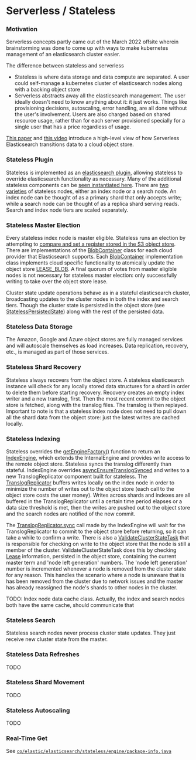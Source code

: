 # Serverless / Stateless

### Motivation

Serverless concepts partly came out of the March 2022 offsite wherein brainstorming was done to come up
with ways to make kubernetes management of an elasticsearch cluster easier.

The difference between stateless and serverless
- Stateless is where data storage and data compute are separated. A user could self-manage a kubernetes
cluster of elasticsearch nodes along with a backing object store
- Serverless abstracts away all the elasticsearch management. The user ideally doesn't need to know
anything about it: it just works. Things like provisioning decisions, autoscaling, error handling, are
all done without the user's involvement. Users are also charged based on shared resource usage, rather
than for each server provisioned specially for a single user that has a price regardless of usage.

[This paper](https://github.com/elastic/papers/blob/2025-serverless-elasticsearch/2025-serverless-elasticsearch/vldb2025-serverless-elasticsearch-submitted-paper.pdf) and [this video](https://docs.google.com/document/d/1U62Zdy6GgbRUBe6n9SSLlbHFH_qX9XkHgSahO3Mlzg8/edit?tab=t.0#heading=h.pv1cweplp2uq) introduce a high-level view of how Serverless Elasticsearch transitions data to a cloud object store.

### Stateless Plugin

Stateless is implemented as an [elasticsearch plugin][], allowing stateless to override elasticsearch
functionality as necessary. Many of the additional stateless components can be [seen instantiated here][].
There are [two varieties][] of stateless nodes, either an index node or a search node. An index node can
be thought of as a primary shard that only accepts write; while a search node can be thought of as a
replica shard serving reads. Search and index node tiers are scaled separately.

[elasticsearch plugin]: https://github.com/elastic/elasticsearch-serverless/blob/f0e531703d1a1c4425e5caa3a317983c102c16c2/modules/stateless/src/main/java/co/elastic/elasticsearch/stateless/Stateless.java#L188
[seen instantiated here]: https://github.com/elastic/elasticsearch-serverless/blob/f0e531703d1a1c4425e5caa3a317983c102c16c2/modules/stateless/src/main/java/co/elastic/elasticsearch/stateless/Stateless.java#L210-L220
[two varieties]: https://github.com/elastic/elasticsearch-serverless/blob/f0e531703d1a1c4425e5caa3a317983c102c16c2/modules/stateless/src/main/java/co/elastic/elasticsearch/stateless/Stateless.java#L208

### Stateless Master Election

Every stateless index node is master eligible. Stateless runs an election by attempting to [compare and
set a register stored in the S3 object store][]. There are implementations of the [BlobContainer][]
class for each cloud provider that Elasticsearch supports. Each [BlobContainer][] implementation class
implements cloud specific functionality to atomically update the object store [LEASE_BLOB][]. A final
quorum of votes from master eligible nodes is not necessary for stateless master election: only
successfully writing to take over the object store lease.

Cluster state update operations behave as in a stateful elasticsearch cluster, broadcasting updates to
the cluster nodes in both the index and search tiers. Though the cluster state is persisted in the
object store (see [StatelessPersistedState][]) along with the rest of the persisted data.

[compare and set a register stored in the S3 object store]: https://github.com/elastic/elasticsearch-serverless/blob/f0e531703d1a1c4425e5caa3a317983c102c16c2/modules/stateless/src/main/java/co/elastic/elasticsearch/stateless/cluster/coordination/StatelessElectionStrategy.java#L105-L120
[BlobContainer]: https://github.com/elastic/elasticsearch/blob/8.10/server/src/main/java/org/elasticsearch/common/blobstore/BlobContainer.java#L25-L28
[LEASE_BLOB]: https://github.com/elastic/elasticsearch-serverless/blob/f0e531703d1a1c4425e5caa3a317983c102c16c2/modules/stateless/src/main/java/co/elastic/elasticsearch/stateless/cluster/coordination/StatelessElectionStrategy.java#L48
[StatelessPersistedState]: https://github.com/elastic/elasticsearch-serverless/blob/f0e531703d1a1c4425e5caa3a317983c102c16c2/modules/stateless/src/main/java/co/elastic/elasticsearch/stateless/cluster/coordination/StatelessPersistedState.java#L70

### Stateless Data Storage

The Amazon, Google and Azure object stores are fully managed services and will autoscale themselves as
load increases. Data replication, recovery, etc., is managed as part of those services.

### Stateless Shard Recovery

Stateless always recovers from the object store. A stateless elasticsearch instance will check for
any locally stored data structures for a shard in order to delete them before starting recovery.
Recovery creates an empty index writer and a new translog, first. Then the most recent commit to the
object store is fetched, along with the translog files. The translog is then replayed. Important to
note is that a stateless index node does not need to pull down all the shard data from the object
store: just the latest writes are cached locally.

### Stateless Indexing

Stateless overrides the [getEngineFactory()][] function to return an [IndexEngine][], which extends
the InternalEngine and provides write access to the remote object store. Stateless syncs the translog
differently than stateful. IndexEngine overrides [asyncEnsureTranslogSynced][] and writes to a new
TranslogReplicator component built for stateless. The [TranslogReplicator][] buffers writes locally
on the index node in order to minimize the number of writes out to the object store (each call to the
object store costs the user money). Writes across shards and indexes are all buffered in the
TranslogReplicator until a certain time period elapses or a data size threshold is met, then the
writes are pushed out to the object store and the search nodes are notified of the new commit.

The [TranslogReplicator.sync][] call made by the IndexEngine will wait for the TranslogReplicator to
commit to the object store before returning, so it can take a while to confirm a write. There is also
a [ValidateClusterStateTask][] that is responsible for checking on write to the object store that the
node is still a member of the cluster. ValidateClusterStateTask does this by checking [Lease][]
information, persisted in the object store, containing the current master term and 'node left generation'
numbers. The 'node left generation' number is incremented whenever a node is removed from the cluster
state for any reason. This handles the scenario where a node is unaware that is has been removed from
the cluster due to network issues and the master has already reassigned the node's shards to other nodes
in the cluster.

TODO: Index node data cache class. Actually, the index and search nodes both have the same cache,
should communicate that

[getEngineFactory()]: https://github.com/elastic/elasticsearch-serverless/blob/f0e531703d1a1c4425e5caa3a317983c102c16c2/modules/stateless/src/main/java/co/elastic/elasticsearch/stateless/Stateless.java#L841C36-L841C52
[IndexEngine]: https://github.com/elastic/elasticsearch-serverless/blob/f0e531703d1a1c4425e5caa3a317983c102c16c2/modules/stateless/src/main/java/co/elastic/elasticsearch/stateless/engine/IndexEngine.java#L57
[asyncEnsureTranslogSynced]: https://github.com/elastic/elasticsearch-serverless/blob/f0e531703d1a1c4425e5caa3a317983c102c16c2/modules/stateless/src/main/java/co/elastic/elasticsearch/stateless/engine/IndexEngine.java#L248
[TranslogReplicator]: https://github.com/elastic/elasticsearch-serverless/blob/f0e531703d1a1c4425e5caa3a317983c102c16c2/modules/stateless/src/main/java/co/elastic/elasticsearch/stateless/engine/translog/TranslogReplicator.java#L75
[TranslogReplicator.sync]: https://github.com/elastic/elasticsearch-serverless/blob/f0e531703d1a1c4425e5caa3a317983c102c16c2/modules/stateless/src/main/java/co/elastic/elasticsearch/stateless/engine/IndexEngine.java#L253
[ValidateClusterStateTask]: https://github.com/elastic/elasticsearch-serverless/blob/f0e531703d1a1c4425e5caa3a317983c102c16c2/modules/stateless/src/main/java/co/elastic/elasticsearch/stateless/engine/translog/TranslogReplicator.java#L440
[Lease]: https://github.com/elastic/elasticsearch-serverless/blob/f0e531703d1a1c4425e5caa3a317983c102c16c2/modules/stateless/src/main/java/co/elastic/elasticsearch/stateless/cluster/coordination/StatelessElectionStrategy.java#L246

### Stateless Search

Stateless search nodes never process cluster state updates. They just receive new cluster state from
the master.

### Stateless Data Refreshes

TODO

### Stateless Shard Movement

TODO

### Stateless Autoscaling

TODO

### Real-Time Get

See [`co/elastic/elasticsearch/stateless/engine/package-info.java`](https://github.com/elastic/elasticsearch-serverless/blob/main/modules/stateless/src/main/java/co/elastic/elasticsearch/stateless/engine/package-info.java)
